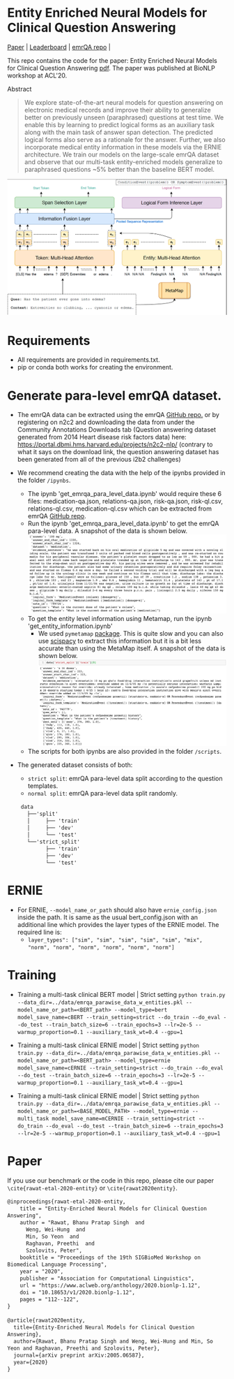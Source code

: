 # Entity Enriched Neural Models for Clinical Question Answering

[Paper](https://www.aclweb.org/anthology/2020.bionlp-1.12/) | [Leaderboard](https://emrqa.github.io/) | [emrQA repo](https://github.com/panushri25/emrQA) |  

This repo contains the code for the paper: Entity Enriched Neural Models for Clinical Question Answering [pdf](https://www.aclweb.org/anthology/2020.bionlp-1.12/). The paper was published at BioNLP workshop at ACL'20. 

Abstract
>We explore state-of-the-art neural models for question answering on electronic medical records and improve their ability to generalize better on previously unseen (paraphrased) questions at test time. We enable this by learning to predict logical forms as an auxiliary task along with the main task of answer span detection. The predicted logical forms also serve as a rationale for the answer. Further, we also incorporate medical entity information in these models via the ERNIE architecture. We train our models on the large-scale emrQA dataset and observe that our multi-task entity-enriched models generalize to paraphrased questions ~5% better than the baseline BERT model.

![Figure](/imgs/cERNIE.png)

# Requirements

- All requirements are provided in requirements.txt.
- pip or conda both works for creating the environment. 


# Generate para-level emrQA dataset. 

- The emrQA data can be extracted using the emrQA [GitHub repo.](https://github.com/panushri25/emrQA) or by registering on n2c2 and downloading the data from under the Community Annotations Downloads tab (Question answering dataset generated from 2014 Heart disease risk factors data) here: https://portal.dbmi.hms.harvard.edu/projects/n2c2-nlp/ (contrary to what it says on the download link, the question answering dataset has been generated from all of the previous i2b2 challenges)
- We recommend creating the data with the help of the ipynbs provided in the folder ```/ipynbs```.
    - The ipynb 'get_emrqa_para_level_data.ipynb' would require these 6 files: medication-qa.json, relations-qa.json, risk-qa.json, risk-ql.csv, relations-ql.csv, medication-ql.csv which can be extracted from emrQA [GitHub repo](https://github.com/panushri25/emrQA).
    - Run the ipynb 'get_emrqa_para_level_data.ipynb' to get the emrQA para-level data. A snapshot of the data is shown below.
    ![emrqa](/imgs/emrqa.png)
    - To get the entity level information using Metamap, run the ipynb 'get_entity_information.ipynb'
        - We used ```pymetamap``` [package](https://github.com/AnthonyMRios/pymetamap). This is quite slow and you can also use [scispacy](https://github.com/allenai/scispacy) to extract this information but it is a bit less accurate than using the MetaMap itself. A snapshot of the data is shown below. 
    ![emrqa](/imgs/emrqa_entity.png)
    - The scripts for both ipynbs are also provided in the folder ```/scripts```.
    
- The generated dataset consists of both:
    - `strict split`: emrQA para-level data split according to the question templates.
    - `normal split`: emrQA para-level data split randomly.
    ```
     data
       ├──'split'
       │     ├── 'train'
       │     ├── 'dev'
       │     └── 'test'
       └──'strict_split'
             ├── 'train'
             ├── 'dev'
             └── 'test'
    ```
# ERNIE

- For ERNIE, `--model_name_or_path` should also have `ernie_config.json` inside the path. It is same as the usual bert_config.json with an additional line which provides the layer types of the ERNIE model. The required line is:
    - ```layer_types": ["sim", "sim", "sim", "sim", "sim", "mix", "norm", "norm", "norm", "norm", "norm", "norm"]``` 

# Training

- Training a multi-task clinical BERT model | Strict setting 
```python train.py --data_dir=../data/emrqa_parawise_data_w_entities.pkl --model_name_or_path=<BERT_path> --model_type=bert model_save_name=cBERT --train_setting=strict --do_train --do_eval --do_test --train_batch_size=6 --train_epochs=3 --lr=2e-5 --warmup_proportion=0.1 --auxiliary_task_wt=0.4 --gpu=1```


- Training a multi-task clinical ERNIE model | Strict setting
```python train.py --data_dir=../data/emrqa_parawise_data_w_entities.pkl --model_name_or_path=<BERT_path> --model_type=ernie model_save_name=cERNIE --train_setting=strict --do_train --do_eval --do_test --train_batch_size=6 --train_epochs=3 --lr=2e-5 --warmup_proportion=0.1 --auxiliary_task_wt=0.4 --gpu=1```


- Training a multi-task clinical ERNIE model | Strict setting
```python train.py --data_dir=../data/emrqa_parawise_data_w_entities.pkl --model_name_or_path=<BASE_MODEL_PATH> --model_type=ernie --multi_task model_save_name=mCERNIE --train_setting=strict --do_train --do_eval --do_test --train_batch_size=6 --train_epochs=3 --lr=2e-5 --warmup_proportion=0.1 --auxiliary_task_wt=0.4 --gpu=1```

  


# Paper
If you use our benchmark or the code in this repo, please cite our paper `\cite{rawat-etal-2020-entity}` or `\cite{rawat2020entity}`.
```
@inproceedings{rawat-etal-2020-entity,
    title = "Entity-Enriched Neural Models for Clinical Question Answering",
    author = "Rawat, Bhanu Pratap Singh  and
      Weng, Wei-Hung  and
      Min, So Yeon  and
      Raghavan, Preethi  and
      Szolovits, Peter",
    booktitle = "Proceedings of the 19th SIGBioMed Workshop on Biomedical Language Processing",
    year = "2020",
    publisher = "Association for Computational Linguistics",
    url = "https://www.aclweb.org/anthology/2020.bionlp-1.12",
    doi = "10.18653/v1/2020.bionlp-1.12",
    pages = "112--122",
}

@article{rawat2020entity,
  title={Entity-Enriched Neural Models for Clinical Question Answering},
  author={Rawat, Bhanu Pratap Singh and Weng, Wei-Hung and Min, So Yeon and Raghavan, Preethi and Szolovits, Peter},
  journal={arXiv preprint arXiv:2005.06587},
  year={2020}
}
```
   
